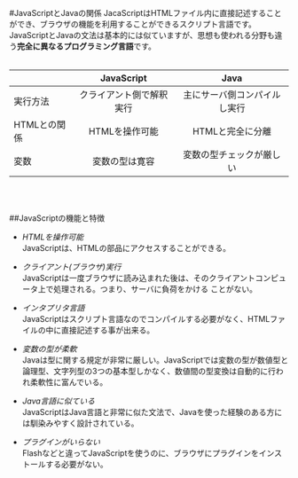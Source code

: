 #JavaScriptとJavaの関係
JacaScriptはHTMLファイル内に直接記述することができ、ブラウザの機能を利用することができるスクリプト言語です。
JavaScriptとJavaの文法は基本的には似ていますが、思想も使われる分野も違う**完全に異なるプログラミング言語**です。
<br><br>

|            |       JavaScript       |                      Java                      |
|:-----------|:----------------------:|:----------------------------------------------:|
|実行方法    |クライアント側で解釈実行|          主にサーバ側コンパイルし実行          |
|HTMLとの関係|     HTMLを操作可能     |                HTMLと完全に分離                 |
|変数        |      変数の型は寛容    |            変数の型チェックが厳しい             |

<br><br>

##JavaScriptの機能と特徴
- *HTMLを操作可能*<br>
JavaScriptは、HTMLの部品にアクセスすることができる。

- *クライアント(ブラウザ)実行*<br>
JavaScriptは一度ブラウザに読み込まれた後は、そのクライアントコンピュータ上で処理される。つまり、サーバに負荷をかける
ことがない。

- *インタプリタ言語*<br>
JavaScriptはスクリプト言語なのでコンパイルする必要がなく、HTMLファイルの中に直接記述する事が出来る。

- *変数の型が柔軟*<br>
Javaは型に関する規定が非常に厳しい。JavaScriptでは変数の型が数値型と論理型、文字列型の3つの基本型しかなく、数値間の型変換は自動的に行われ柔軟性に富んでいる。

- *Java言語に似ている*<br>
JavaScriptはJava言語と非常に似た文法で、Javaを使った経験のある方には馴染みやすく設計されている。

- *プラグインがいらない*<br>
Flashなどと違ってJavaScriptを使うのに、ブラウザにプラグインをインストールする必要がない。
